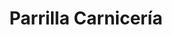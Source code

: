 ---
title: "Parrilla Carnicería"
url: /ciudad-autonoma-de-buenos-aires/parrilla-carniceria/
shop: carnicero
---